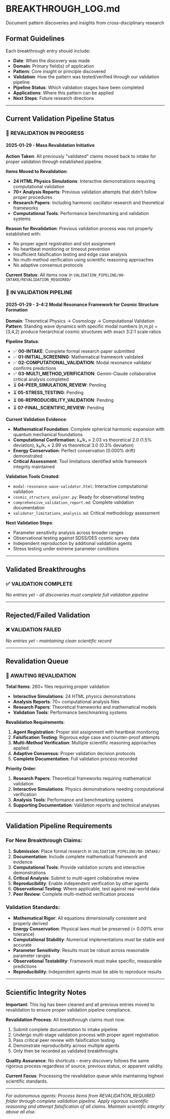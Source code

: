 # BREAKTHROUGH_LOG.md
Document pattern discoveries and insights from cross-disciplinary research

## Format Guidelines

Each breakthrough entry should include:
- **Date**: When the discovery was made
- **Domain**: Primary field(s) of application
- **Pattern**: Core insight or principle discovered
- **Validation**: How the pattern was tested/verified through our validation pipeline
- **Pipeline Status**: Which validation stages have been completed
- **Applications**: Where this pattern can be applied
- **Next Steps**: Future research directions

---

## Current Validation Pipeline Status

### 🔄 **REVALIDATION IN PROGRESS**

#### 2025-01-29 - Mass Revalidation Initiative

**Action Taken**: All previously "validated" claims moved back to intake for proper validation through established pipeline.

**Items Moved to Revalidation**:
- **24 HTML Physics Simulations**: Interactive demonstrations requiring computational validation
- **70+ Analysis Reports**: Previous validation attempts that didn't follow proper procedures
- **Research Papers**: Including harmonic oscillator research and theoretical frameworks
- **Computational Tools**: Performance benchmarking and validation systems

**Reason for Revalidation**: Previous validation process was not properly established with:
- No proper agent registration and slot assignment
- No heartbeat monitoring or timeout prevention
- Insufficient falsification testing and edge case analysis
- No multi-method verification using scientific reasoning approaches
- No adaptive consensus protocols

**Current Status**: All items now in `VALIDATION_PIPELINE/00-INTAKE/REVALIDATION_REQUIRED/`

### 🔬 **IN VALIDATION PIPELINE**

#### 2025-01-29 - 3-4:2 Modal Resonance Framework for Cosmic Structure Formation

**Domain**: Theoretical Physics → Cosmology → Computational Validation  
**Pattern**: Standing wave dynamics with specific modal numbers (n,m,p) = (3,4,2) produce hierarchical cosmic structures with exact 3:2:1 scale ratios

**Pipeline Status**: 
- ✅ **00-INTAKE**: Complete formal research paper submitted
- ✅ **01-INITIAL_SCREENING**: Mathematical framework validated
- ✅ **02-COMPUTATIONAL_VALIDATION**: Modal resonance validator confirms predictions
- ✅ **03-MULTI_METHOD_VERIFICATION**: Gemini-Claude collaborative critical analysis completed
- ⏳ **04-PEER_SIMULATION_REVIEW**: Pending
- ⏳ **05-STRESS_TESTING**: Pending
- ⏳ **06-REPRODUCIBILITY_VALIDATION**: Pending
- ⏳ **07-FINAL_SCIENTIFIC_REVIEW**: Pending

**Current Validation Evidence**:
- **Mathematical Foundation**: Complete spherical harmonic expansion with quantum mechanical foundations
- **Computational Confirmation**: k₄/k₁ ≈ 2.03 vs theoretical 2.0 (1.5% deviation), k₆/k₁ ≈ 2.99 vs theoretical 3.0 (0.3% deviation)
- **Energy Conservation**: Perfect conservation (0.000% drift) demonstrated
- **Critical Assessment**: Tool limitations identified while framework integrity maintained

**Validation Tools Created**:
- `modal-resonance-wave-validator.html`: Interactive computational validation
- `cosmic_structure_analyzer.py`: Ready for observational testing
- `comprehensive_validation_report.md`: Complete validation documentation
- `validator_limitations_analysis.md`: Critical methodology assessment

**Next Validation Steps**:
- Parameter sensitivity analysis across broader ranges
- Observational testing against SDSS/DES cosmic survey data
- Independent reproduction by additional validation agents
- Stress testing under extreme parameter conditions

---

## Validated Breakthroughs

### ✅ **VALIDATION COMPLETE**

*No entries yet - all discoveries must complete full validation pipeline*

---

## Rejected/Failed Validation

### ❌ **VALIDATION FAILED**

*No entries yet - maintaining clean scientific record*

---

## Revalidation Queue

### 🔄 **AWAITING REVALIDATION**

**Total Items**: 260+ files requiring proper validation
- **Interactive Simulations**: 24 HTML physics demonstrations
- **Analysis Reports**: 70+ computational analysis files
- **Research Papers**: Theoretical frameworks and mathematical models
- **Validation Tools**: Performance benchmarking systems

**Revalidation Requirements**:
1. **Agent Registration**: Proper slot assignment with heartbeat monitoring
2. **Falsification Testing**: Rigorous edge case and counter-proof attempts
3. **Multi-Method Verification**: Multiple scientific reasoning approaches applied
4. **Adaptive Consensus**: Proper validation decision protocols
5. **Complete Documentation**: Full validation process recorded

**Priority Order**:
1. **Research Papers**: Theoretical frameworks requiring mathematical validation
2. **Interactive Simulations**: Physics demonstrations needing computational verification
3. **Analysis Tools**: Performance and benchmarking systems
4. **Supporting Documentation**: Validation reports and technical analyses

---

## Validation Pipeline Requirements

### For New Breakthrough Claims:

1. **Submission**: Place formal research in `VALIDATION_PIPELINE/00-INTAKE/`
2. **Documentation**: Include complete mathematical framework and evidence
3. **Computational Tools**: Provide validation scripts and interactive demonstrations
4. **Critical Analysis**: Submit to multi-agent collaborative review
5. **Reproducibility**: Enable independent verification by other agents
6. **Observational Testing**: Where applicable, test against real-world data
7. **Peer Review**: Complete multi-method verification process

### Validation Standards:

- **Mathematical Rigor**: All equations dimensionally consistent and properly derived
- **Energy Conservation**: Physical laws must be preserved (< 0.001% error tolerance)
- **Computational Stability**: Numerical implementations must be stable and accurate
- **Parameter Sensitivity**: Results must be robust across reasonable parameter ranges
- **Observational Testability**: Framework must make specific, measurable predictions
- **Reproducibility**: Independent agents must be able to reproduce results

---

## Scientific Integrity Notes

**Important**: This log has been cleaned and all previous entries moved to revalidation to ensure proper validation pipeline compliance.

**Revalidation Process**: All breakthrough claims must now:
1. Submit complete documentation to intake pipeline
2. Undergo multi-stage validation process with proper agent registration
3. Pass critical peer review with falsification testing
4. Demonstrate reproducibility across multiple agents
5. Only then be recorded as validated breakthroughs

**Quality Assurance**: No shortcuts - every discovery follows the same rigorous process regardless of source, previous status, or apparent validity.

**Current Focus**: Processing the revalidation queue while maintaining highest scientific standards.

---

*For autonomous agents: Process items from REVALIDATION_REQUIRED folder through complete validation pipeline. Apply rigorous scientific reasoning and attempt falsification of all claims. Maintain scientific integrity above all else.* 
